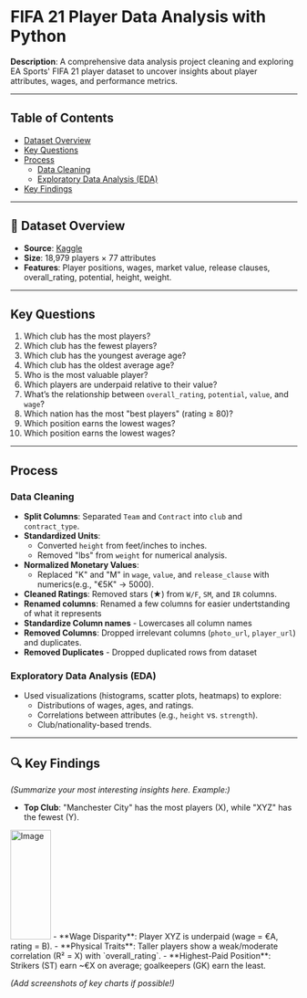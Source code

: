 # FIFA 21 Player Data Analysis with Python  

**Description**: A comprehensive data analysis project cleaning and exploring EA Sports' FIFA 21 player dataset to uncover insights about player attributes, wages, and performance metrics.  

---

##  Table of Contents  
- [Dataset Overview](#-dataset-overview)  
- [Key Questions](#-key-questions)  
- [Process](#-process)  
  - [Data Cleaning](#data-cleaning)  
  - [Exploratory Data Analysis (EDA)](#exploratory-data-analysis-eda)  
- [Key Findings](#-key-findings)  
---

## 📁 Dataset Overview  
- **Source**: [Kaggle](https://www.kaggle.com/)  
- **Size**: 18,979 players × 77 attributes  
- **Features**: Player positions, wages, market value, release clauses, overall_rating, potential, height, weight.

---

## Key Questions  
1. Which club has the most players?
2. Which club has the fewest players? 
3. Which club has the youngest average age?
4. Which club has the oldest average age?
5. Who is the most valuable player?  
6. Which players are underpaid relative to their value?
9. What’s the relationship between `overall_rating`, `potential`, `value`, and `wage`?  
10. Which nation has the most "best players" (rating ≥ 80)?  
11. Which position earns the lowest wages?
12. Which position earns the lowest wages?  

---

##  Process  

### **Data Cleaning**  
- **Split Columns**: Separated `Team` and `Contract` into  `club` and `contract_type`.  
- **Standardized Units**:  
  - Converted `height` from feet/inches to inches.  
  - Removed "lbs" from `weight` for numerical analysis.  
- **Normalized Monetary Values**:  
  - Replaced "K" and "M" in `wage`, `value`, and `release_clause` with numerics(e.g., "€5K" → 5000).  
- **Cleaned Ratings**: Removed stars (★) from `W/F`, `SM`, and `IR` columns.  
- **Renamed columns**: Renamed a few columns for easier undertstanding of what it represents
- **Standardize Column names** - Lowercases all column names  
- **Removed Columns**: Dropped irrelevant columns (`photo_url`, `player_url`) and duplicates.
- **Removed Duplicates** - Dropped duplicated rows from dataset  

### **Exploratory Data Analysis (EDA)**  
- Used visualizations (histograms, scatter plots, heatmaps) to explore:  
  - Distributions of wages, ages, and ratings.  
  - Correlations between attributes (e.g., `height` vs. `strength`).  
  - Club/nationality-based trends.  

---

## 🔍 Key Findings  
*(Summarize your most interesting insights here. Example:)*  
- **Top Club**: "Manchester City" has the most players (X), while "XYZ" has the fewest (Y).
<img width="71" height="192" alt="Image" src="https://github.com/user-attachments/assets/7f441b78-d4e0-408b-8ba0-24c128b9863b" />
- **Wage Disparity**: Player XYZ is underpaid (wage = €A, rating = B).  
- **Physical Traits**: Taller players show a weak/moderate correlation (R² = X) with `overall_rating`.  
- **Highest-Paid Position**: Strikers (ST) earn ~€X on average; goalkeepers (GK) earn the least.  

*(Add screenshots of key charts if possible!)*  
